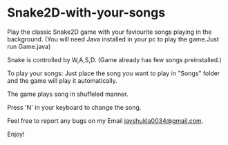 # Snake2D-with-your-songs
Play the classic Snake2D game with your faviourite songs playing in the background.
(You will need Java installed in your pc to play the game.Just run Game.java)

Snake is controlled by W,A,S,D.
(Game already has few songs preinstalled.)

To play your songs:
Just place the song you want to play in "Songs" folder and the game will play it automatically.

The game plays song in shuffeled manner.

Press 'N' in your keyboard to change the song.

Feel free to report any bugs on my Email jayshukla0034@gmail.com.

Enjoy!

